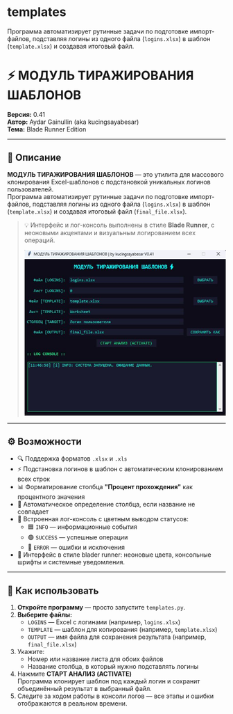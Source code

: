 # templates
Программа автоматизирует рутинные задачи по подготовке импорт-файлов, подставляя логины из одного файла (`logins.xlsx`) в шаблон (`template.xlsx`) и создавая итоговый файл.

# ⚡ МОДУЛЬ ТИРАЖИРОВАНИЯ ШАБЛОНОВ  
**Версия:** 0.41  
**Автор:** Aydar Gainullin (aka kucingsayabesar)  
**Тема:** Blade Runner Edition  

---

## 🧩 Описание

**МОДУЛЬ ТИРАЖИРОВАНИЯ ШАБЛОНОВ** — это утилита для массового клонирования Excel-шаблонов с подстановкой уникальных логинов пользователей.  
Программа автоматизирует рутинные задачи по подготовке импорт-файлов, подставляя логины из одного файла (`logins.xlsx`) в шаблон (`template.xlsx`) и создавая итоговый файл (`final_file.xlsx`).

> 💡 Интерфейс и лог-консоль выполнены в стиле **Blade Runner**, с неоновыми акцентами и визуальным логированием всех операций.
>
> ![](https://github.com/kucingsayabesar/templates/blob/main/screenshots/img1.jpg)

---

## ⚙️ Возможности

- 🔍 Поддержка форматов `.xlsx` и `.xls`  
- ⚡ Подстановка логинов в шаблон с автоматическим клонированием всех строк  
- 📊 Форматирование столбца **"Процент прохождения"** как процентного значения  
- 🧠 Автоматическое определение столбца, если название не совпадает  
- 💬 Встроенная лог-консоль с цветным выводом статусов:
  - 🟦 `INFO` — информационные события  
  - 🟢 `SUCCESS` — успешные операции  
  - 🔴 `ERROR` — ошибки и исключения  
- 🎨 Интерфейс в стиле blader runner: неоновые цвета, консольные шрифты и системные уведомления.

---

## 🧭 Как использовать

1. **Откройте программу** — просто запустите `templates.py`.
2. **Выберите файлы:**
   - `LOGINS` — Excel с логинами (например, `logins.xlsx`)
   - `TEMPLATE` — шаблон для копирования (например, `template.xlsx`)
   - `OUTPUT` — имя файла для сохранения результата (например, `final_file.xlsx`)
3. Укажите:
   - Номер или название листа для обоих файлов
   - Название столбца, в который нужно подставлять логины
4. Нажмите **СТАРТ АНАЛИЗ (ACTIVATE)**  
   Программа клонирует шаблон под каждый логин и сохранит объединённый результат в выбранный файл.
5. Следите за ходом работы в консоли логов — все этапы и ошибки отображаются в реальном времени.
